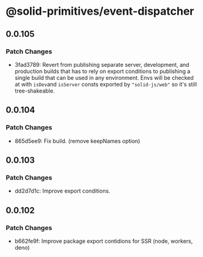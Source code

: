 # @solid-primitives/event-dispatcher

## 0.0.105

### Patch Changes

- 3fad3789: Revert from publishing separate server, development, and production builds that has to rely on export conditions
  to publishing a single build that can be used in any environment.
  Envs will be checked at with `isDev`and `isServer` consts exported by `"solid-js/web"` so it's still tree-shakeable.

## 0.0.104

### Patch Changes

- 865d5ee9: Fix build. (remove keepNames option)

## 0.0.103

### Patch Changes

- dd2d7d1c: Improve export conditions.

## 0.0.102

### Patch Changes

- b662fe9f: Improve package export contidions for SSR (node, workers, deno)
